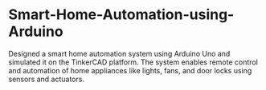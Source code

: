 # Smart-Home-Automation-using-Arduino
Designed a smart home automation system using Arduino Uno and simulated it on the TinkerCAD platform. The system enables remote control and automation of home appliances like lights, fans, and door locks using sensors and actuators.
